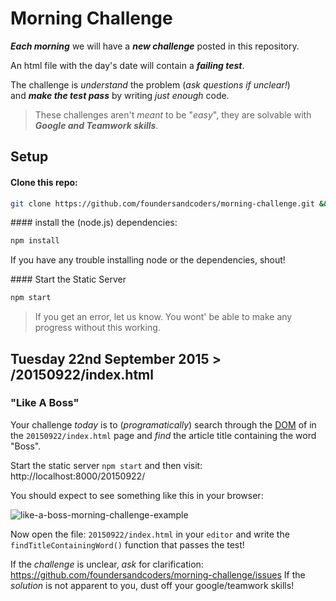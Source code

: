 # Morning Challenge

***Each morning*** we will have a ***new challenge*** posted in this repository.

An html file with the day's date will contain a ***failing test***.

The challenge is *understand* the problem (*ask questions if unclear!*)   
and ***make the test pass*** by writing *just enough* code.

> These challenges aren't *meant* to be "*easy*",
they are solvable with ***Google and Teamwork skills***.

## Setup

#### Clone this repo:

```sh
git clone https://github.com/foundersandcoders/morning-challenge.git && cd morning-challenge
```

#### install the (node.js) dependencies:

```sh
npm install
```
If you have any trouble installing node or the dependencies, shout!

#### Start the Static Server

```sh
npm start
```
> If you get an error, let us know.
You wont' be able to make any progress without this working.


## Tuesday 22nd September 2015 > /20150922/index.html

### "Like A Boss"

Your challenge *today* is to (*programatically*) search through the
[DOM](https://developer.mozilla.org/en-US/docs/Web/API/Document_Object_Model)
of in the `20150922/index.html` page and *find* the article title containing the word "Boss".

Start the static server `npm start` and then visit: http://localhost:8000/20150922/

You should expect to see something like this in your browser:

![like-a-boss-morning-challenge-example](https://cloud.githubusercontent.com/assets/194400/10017620/0b01bc9e-6128-11e5-97fe-342b5ff08485.png)

Now open the file: `20150922/index.html` in your `editor` and
write the `findTitleContainingWord()` function that passes the test!


If the *challenge* is unclear, *ask* for clarification: https://github.com/foundersandcoders/morning-challenge/issues
If the *solution* is not apparent to you, dust off your google/teamwork skills!

<!-- old challenges

The order of the challenges is newest first  
(i.e. reverse chronological, or oldest at the bottom of this readme ...)

To view the challenge in your browser visit: http://morning-challenge.herokuapp.com/
## Tuesday 19th May 2015 > 20150519.html

Implement JQuery's addClass methods to apply a class to a DOM element.  

Implement JQuery's removeClass method to remove a CSS class from a DOM element.

(*a* ***practical example*** *of using* ***method chaining***)

When you open the file, you should expect to see 3 failing tests:

![fac-morning-challenge-20150519-failing-tests](https://cloud.githubusercontent.com/assets/194400/7702141/e2a3b348-fe25-11e4-9b89-f707d1e4dbf4.png)



### Background Reading

+ How does **JavaScript .prototype** work? http://stackoverflow.com/questions/572897/how-does-javascript-prototype-work
+ Namespacing patterns:
http://addyosmani.com/blog/essential-js-namespacing/


## Monday 18th May 2015 > 20150518.html

The challenge is understanding how to chain method calls:

This is what you should expect to see when you load the html in your browser:

![founderscoders-morning-challenge-failing-test-safari](https://cloud.githubusercontent.com/assets/194400/7677418/be80a454-fd43-11e4-9715-dcd70828a073.png)

-->

